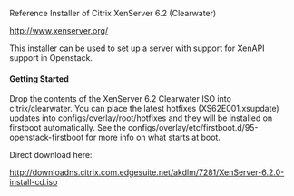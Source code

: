 Reference Installer of Citrix XenServer 6.2 (Clearwater)

http://www.xenserver.org/

This installer can be used to set up a server with support for XenAPI support in Openstack.

#### Getting Started

Drop the contents of the XenServer 6.2 Clearwater ISO into citrix/clearwater.  You can place the latest 
hotfixes (XS62E001.xsupdate) updates into configs/overlay/root/hotfixes and they will be installed on
firstboot automatically.  See the configs/overlay/etc/firstboot.d/95-openstack-firstboot for more info
on what starts at boot.

Direct download here:

http://downloadns.citrix.com.edgesuite.net/akdlm/7281/XenServer-6.2.0-install-cd.iso
